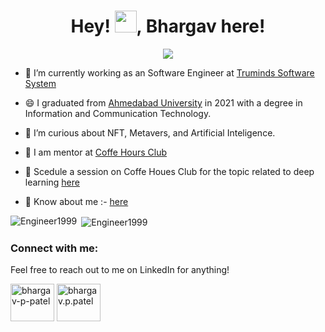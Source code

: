 <h1 align="center"> Hey! <img src="https://raw.githubusercontent.com/MartinHeinz/MartinHeinz/master/wave.gif" width="35px">, Bhargav here!</h1>

<p align="center">
<img src="Images/tenor.gif">
</p>

- 🔭 I’m currently working as an Software Engineer at [Truminds Software System](https://www.truminds.com/)

- 😄 I graduated from [Ahmedabad University](ahduni.edu.in) in 2021 with a degree in Information and Communication Technology.

- 🌱 I’m curious about NFT, Metavers, and Artificial Inteligence. 

- 👯 I am mentor at [Coffe Hours Club](https://www.coffeehours.club/})
- 💬 Scedule a session on Coffe Houes Club for the topic related to deep learning [here](https://calendly.com/bhargavpatel/coffeehourssessions?month=2020-12)

- 📄 Know about me :- [here](https://www.kickresume.com/cv/Bhargav-Patel/)


<p><img align="left" src="https://github-readme-stats.vercel.app/api/top-langs?username=Engineer1999&show_icons=true&locale=en&layout=compact" alt="Engineer1999" /></p>

<p>&nbsp;<img align="center" src="https://github-readme-stats.vercel.app/api?username=Engineer1999&show_icons=true&locale=en" alt="Engineer1999" /></p>

<h3 align="left">Connect with me:</h3>
Feel free to reach out to me on LinkedIn for anything!
<p align="left">
<a href="https://www.linkedin.com/in/bhargav-p-patel/" target="blank"><img align="center" src="https://cdn.jsdelivr.net/npm/simple-icons@3.0.1/icons/linkedin.svg" alt="bhargav-p-patel" height="60" width="70" /></a>
<a href="https://www.instagram.com/bhargav.p.patel/" target="blank"><img align="center" src="https://cdn.jsdelivr.net/npm/simple-icons@3.0.1/icons/instagram.svg" alt="bhargav.p.patel" height="60" width="70" /></a>
</p>
